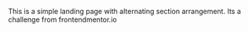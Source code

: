 This is a simple landing page with alternating section arrangement. Its a challenge from frontendmentor.io
